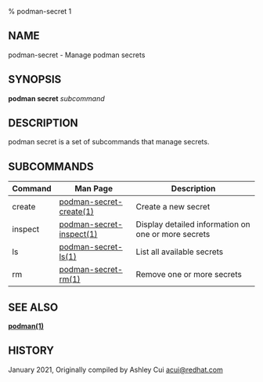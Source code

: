 % podman-secret 1

## NAME
podman\-secret - Manage podman secrets

## SYNOPSIS
**podman secret** *subcommand*

## DESCRIPTION
podman secret is a set of subcommands that manage secrets.

## SUBCOMMANDS

| Command | Man Page                                               | Description                                            |
| ------- | ------------------------------------------------------ | ------------------------------------------------------ |
| create  | [podman-secret-create(1)](podman-secret-create.1.md)   | Create a new secret                                    |
| inspect | [podman-secret-inspect(1)](podman-secret-inspect.1.md) | Display detailed information on one or more secrets    |
| ls      | [podman-secret-ls(1)](podman-secret-ls.1.md)           | List all available secrets                             |
| rm      | [podman-secret-rm(1)](podman-secret-rm.1.md)           | Remove one or more secrets                             |

## SEE ALSO
**[podman(1)](podman.1.md)**

## HISTORY
January 2021, Originally compiled by Ashley Cui <acui@redhat.com>
